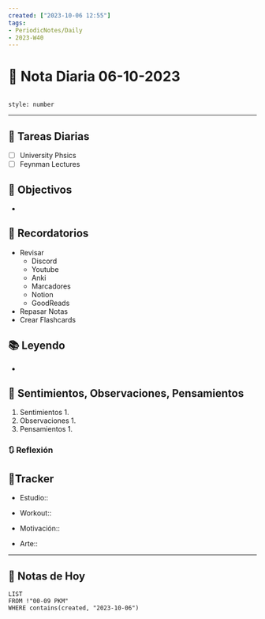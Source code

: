 ```yaml
---
created: ["2023-10-06 12:55"]
tags:
- PeriodicNotes/Daily
- 2023-W40
---
```


# 📅 Nota Diaria 06-10-2023
```toc

style: number

```

---
## 🔷 Tareas Diarias
- [ ] University Phsics
- [ ] Feynman Lectures

## 🎯 Objectivos
- 
## 📕 Recordatorios
- Revisar
	- Discord
	- Youtube
	- Anki
	- Marcadores
	- Notion
	- GoodReads
- Repasar Notas
- Crear Flashcards

## 📚 Leyendo
- 
## 💬 Sentimientos, Observaciones, Pensamientos 
1. Sentimientos
	1. 
2. Observaciones
	1. 
3. Pensamientos
	1. 
### 🔃 Reflexión

## 🔷Tracker

- Estudio::

- Workout::

- Motivación::

- Arte::
---

## 📅 Notas de Hoy
```dataview
LIST 
FROM !"00-09 PKM" 
WHERE contains(created, "2023-10-06")
```